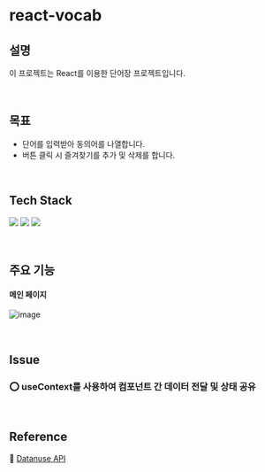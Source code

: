 # react-vocab

## 설명

이 프로젝트는 React를 이용한 단어장 프로젝트입니다.

&nbsp;

## 목표

- 단어를 입력받아 동의어를 나열합니다.
- 버튼 클릭 시 즐겨찾기를 추가 및 삭제를 합니다.

&nbsp;

## Tech Stack

<img src="https://img.shields.io/badge/JavaScript-F7DF1E?style=for-the-badge&logo=JavaScript&logoColor=white"> <img src="https://img.shields.io/badge/React-61DAFB?style=for-the-badge&logo=React&logoColor=white"> <img src="https://img.shields.io/badge/Tailwind CSS-06B6D4?style=for-the-badge&logo=Tailwind CSS&logoColor=white">

&nbsp;

## 주요 기능

#### 메인 페이지

![image](https://github.com/kmseunh/react-vocab/assets/105186724/bc14d734-cb11-45de-84da-6791894cd40a)

&nbsp;

## Issue

### ⭕️ useContext를 사용하여 컴포넌트 간 데이터 전달 및 상태 공유

&nbsp;

## Reference

📜 [Datanuse API](https://www.datamuse.com/api/)
